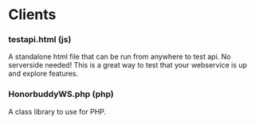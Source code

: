 # Clients



### testapi.html (js)
A standalone html file that can be run from anywhere to test api. No serverside needed!
This is a great way to test that your webservice is up and explore features.


### HonorbuddyWS.php (php)
A class library to use for PHP.


